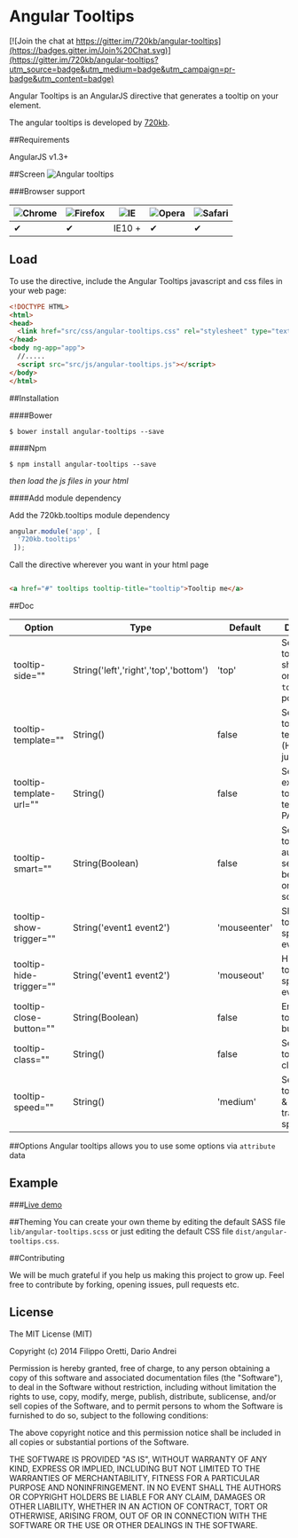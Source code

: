 Angular Tooltips
==================


[![Join the chat at https://gitter.im/720kb/angular-tooltips](https://badges.gitter.im/Join%20Chat.svg)](https://gitter.im/720kb/angular-tooltips?utm_source=badge&utm_medium=badge&utm_campaign=pr-badge&utm_content=badge)


Angular Tooltips is an AngularJS directive that generates a tooltip on your element.


The angular tooltips is developed by [720kb](http://720kb.net).

##Requirements


AngularJS v1.3+

##Screen
![Angular tooltips](http://i.imgur.com/2rOwAbQ.png)

###Browser support


![Chrome](https://raw.github.com/alrra/browser-logos/master/chrome/chrome_48x48.png) | ![Firefox](https://raw.github.com/alrra/browser-logos/master/firefox/firefox_48x48.png) | ![IE](https://raw.github.com/alrra/browser-logos/master/internet-explorer/internet-explorer_48x48.png) | ![Opera](https://raw.github.com/alrra/browser-logos/master/opera/opera_48x48.png) | ![Safari](https://raw.github.com/alrra/browser-logos/master/safari/safari_48x48.png)
--- | --- | --- | --- | --- |
 ✔ | ✔ | IE10 + | ✔ | ✔ |


## Load

To use the directive, include the Angular Tooltips javascript and css files in your web page:

```html
<!DOCTYPE HTML>
<html>
<head>
  <link href="src/css/angular-tooltips.css" rel="stylesheet" type="text/css" />
</head>
<body ng-app="app">
  //.....
  <script src="src/js/angular-tooltips.js"></script>
</body>
</html>
```

##Installation

####Bower

```
$ bower install angular-tooltips --save
```

####Npm

```
$ npm install angular-tooltips --save
```

_then load the js files in your html_

####Add module dependency

Add the 720kb.tooltips module dependency

```js
angular.module('app', [
  '720kb.tooltips'
 ]);
```


Call the directive wherever you want in your html page

```html

<a href="#" tooltips tooltip-title="tooltip">Tooltip me</a>

```

##Doc

Option | Type | Default | Description
------------- | ------------- | ------------- | -------------
tooltip-side="" | String('left','right','top','bottom') | 'top' | Set your tooltip to show on `left` or `right` or `top` or `bottom` position
tooltip-template="" | String() | false | Set your tooltip template (HTML or just Text)
tooltip-template-url="" | String() | false | Set your external tooltip template PATH
tooltip-smart="" | String(Boolean) | false | Set the tooltip to automatically search the best position on the screen
tooltip-show-trigger="" | String('event1 event2') | 'mouseenter' | Show the tooltip on specific event/events
tooltip-hide-trigger="" | String('event1 event2') | 'mouseout' | Hide the tooltip on specific event/events
tooltip-close-button="" | String(Boolean) | false | Enable the tooltip close button
tooltip-class="" | String() | false | Set custom tooltip CSS class/classes
tooltip-speed="" | String() | 'medium' | Set your tooltip show & hide transition speed

##Options
Angular tooltips allows you to use some options via `attribute` data

## Example

###[Live demo](https://720kb.github.io/angular-tooltips)

##Theming
You can create your own theme by editing the default SASS file `lib/angular-tooltips.scss` or just editing the default CSS file `dist/angular-tooltips.css`.

##Contributing

We will be much grateful if you help us making this project to grow up.
Feel free to contribute by forking, opening issues, pull requests etc.

## License

The MIT License (MIT)

Copyright (c) 2014 Filippo Oretti, Dario Andrei

Permission is hereby granted, free of charge, to any person obtaining a copy of this software and associated documentation files (the "Software"), to deal in the Software without restriction, including without limitation the rights to use, copy, modify, merge, publish, distribute, sublicense, and/or sell copies of the Software, and to permit persons to whom the Software is furnished to do so, subject to the following conditions:

The above copyright notice and this permission notice shall be included in all copies or substantial portions of the Software.

THE SOFTWARE IS PROVIDED "AS IS", WITHOUT WARRANTY OF ANY KIND, EXPRESS OR IMPLIED, INCLUDING BUT NOT LIMITED TO THE WARRANTIES OF MERCHANTABILITY, FITNESS FOR A PARTICULAR PURPOSE AND NONINFRINGEMENT. IN NO EVENT SHALL THE AUTHORS OR COPYRIGHT HOLDERS BE LIABLE FOR ANY CLAIM, DAMAGES OR OTHER LIABILITY, WHETHER IN AN ACTION OF CONTRACT, TORT OR OTHERWISE, ARISING FROM, OUT OF OR IN CONNECTION WITH THE SOFTWARE OR THE USE OR OTHER DEALINGS IN THE SOFTWARE.
